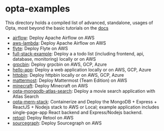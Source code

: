 # opta-examples
This directory holds a compiled list of advanced, standalone, usages of Opta, most beyond the basic tutorials on the 
[docs](https://docs.opta.dev/)

- [airflow](/airflow): Deploy Apache Airflow on AWS
- [aws-lambda](/aws-lambda): Deploy Apache Airflow on AWS
- [flyte](/flyte): Deploy Flyte on AWS
- [full-stack-example](/full-stack-example): Deploy a a todo list (including frontend, api, database, monitoring) locally or on AWS
- [grpcbin](/grpcbin): Deploy grpcbin on AWS, GCP, Azure
- [hello-app](/hello-app): Deploy a web application locally or on AWS, GCP, Azure
- [httpbin](/httpbin): Deploy httpbin locally or on AWS, GCP, Azure
- [mattermost](/mattermost-team): Deploy Mattermost (Team Edition) on AWS
- [minecraft](/mattermost-team): Deploy Minecraft on AWS
- [opta-mongodb-atlas-search](/opta-mongodb-atlas-search): Deploy a movie search application with Atlas Search
- [opta-mern-stack](/opta-mern-stack): Containerize and Deploy the MongoDB + Express + ReactJS + Nodejs stack to AWS or Local; example application includes single-page-app React backend and Express/Nodejs backend.
- [retool](/retool): Deploy Retool on AWS
- [sourcegraph](/sourcegraph): Deploy Sourcegraph on AWS
